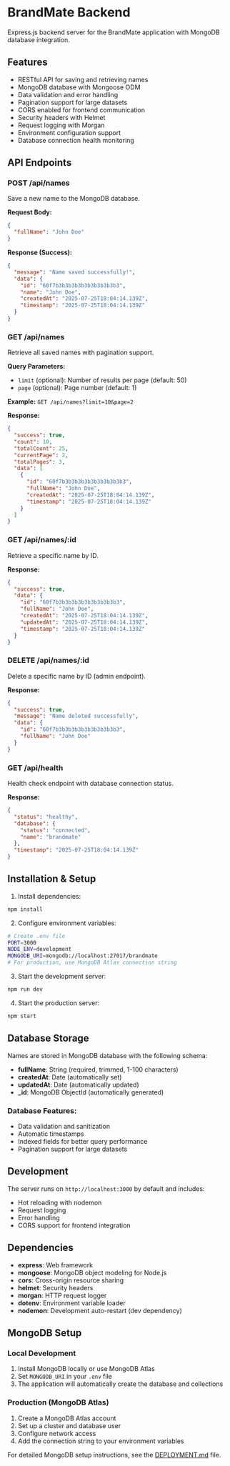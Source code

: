 # BrandMate Backend

Express.js backend server for the BrandMate application with MongoDB database integration.

## Features

- RESTful API for saving and retrieving names
- MongoDB database with Mongoose ODM
- Data validation and error handling
- Pagination support for large datasets
- CORS enabled for frontend communication
- Security headers with Helmet
- Request logging with Morgan
- Environment configuration support
- Database connection health monitoring

## API Endpoints

### POST /api/names
Save a new name to the MongoDB database.

**Request Body:**
```json
{
  "fullName": "John Doe"
}
```

**Response (Success):**
```json
{
  "message": "Name saved successfully!",
  "data": {
    "id": "60f7b3b3b3b3b3b3b3b3b3b3",
    "name": "John Doe",
    "createdAt": "2025-07-25T18:04:14.139Z",
    "timestamp": "2025-07-25T18:04:14.139Z"
  }
}
```

### GET /api/names
Retrieve all saved names with pagination support.

**Query Parameters:**
- `limit` (optional): Number of results per page (default: 50)
- `page` (optional): Page number (default: 1)

**Example:** `GET /api/names?limit=10&page=2`

**Response:**
```json
{
  "success": true,
  "count": 10,
  "totalCount": 25,
  "currentPage": 2,
  "totalPages": 3,
  "data": [
    {
      "id": "60f7b3b3b3b3b3b3b3b3b3b3",
      "fullName": "John Doe",
      "createdAt": "2025-07-25T18:04:14.139Z",
      "timestamp": "2025-07-25T18:04:14.139Z"
    }
  ]
}
```

### GET /api/names/:id
Retrieve a specific name by ID.

**Response:**
```json
{
  "success": true,
  "data": {
    "id": "60f7b3b3b3b3b3b3b3b3b3b3",
    "fullName": "John Doe",
    "createdAt": "2025-07-25T18:04:14.139Z",
    "updatedAt": "2025-07-25T18:04:14.139Z",
    "timestamp": "2025-07-25T18:04:14.139Z"
  }
}
```

### DELETE /api/names/:id
Delete a specific name by ID (admin endpoint).

**Response:**
```json
{
  "success": true,
  "message": "Name deleted successfully",
  "data": {
    "id": "60f7b3b3b3b3b3b3b3b3b3b3",
    "fullName": "John Doe"
  }
}
```

### GET /api/health
Health check endpoint with database connection status.

**Response:**
```json
{
  "status": "healthy",
  "database": {
    "status": "connected",
    "name": "brandmate"
  },
  "timestamp": "2025-07-25T18:04:14.139Z"
}
```

## Installation & Setup

1. Install dependencies:
```bash
npm install
```

2. Configure environment variables:
```bash
# Create .env file
PORT=3000
NODE_ENV=development
MONGODB_URI=mongodb://localhost:27017/brandmate
# For production, use MongoDB Atlas connection string
```

3. Start the development server:
```bash
npm run dev
```

4. Start the production server:
```bash
npm start
```

## Database Storage

Names are stored in MongoDB database with the following schema:
- **fullName**: String (required, trimmed, 1-100 characters)
- **createdAt**: Date (automatically set)
- **updatedAt**: Date (automatically updated)
- **_id**: MongoDB ObjectId (automatically generated)

### Database Features:
- Data validation and sanitization
- Automatic timestamps
- Indexed fields for better query performance
- Pagination support for large datasets

## Development

The server runs on `http://localhost:3000` by default and includes:
- Hot reloading with nodemon
- Request logging
- Error handling
- CORS support for frontend integration

## Dependencies

- **express**: Web framework
- **mongoose**: MongoDB object modeling for Node.js
- **cors**: Cross-origin resource sharing
- **helmet**: Security headers
- **morgan**: HTTP request logger
- **dotenv**: Environment variable loader
- **nodemon**: Development auto-restart (dev dependency)

## MongoDB Setup

### Local Development
1. Install MongoDB locally or use MongoDB Atlas
2. Set `MONGODB_URI` in your `.env` file
3. The application will automatically create the database and collections

### Production (MongoDB Atlas)
1. Create a MongoDB Atlas account
2. Set up a cluster and database user
3. Configure network access
4. Add the connection string to your environment variables

For detailed MongoDB setup instructions, see the [DEPLOYMENT.md](../DEPLOYMENT.md) file.